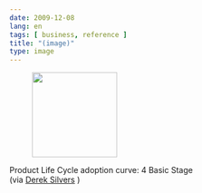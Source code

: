 ```yaml
---
date: 2009-12-08
lang: en
tags: [ business, reference ]
title: "(image)"
type: image
---
```


<figure>
<a
href="https://hugo.ferreira.cc/product-life-cycle-adoption-curve-4-basic-stage/attachment/1189/"
rel="attachment"><img
src="https://hugo.ferreira.cc/wp-content/uploads/2009/12/tumblr_kub4lklwUB1qz82meo1_500-150x150.jpg"
width="150" height="150" /></a></figure>

Product Life Cycle adoption curve: 4 Basic Stage\
(via [Derek Silvers](http://sivers.org/done) )

